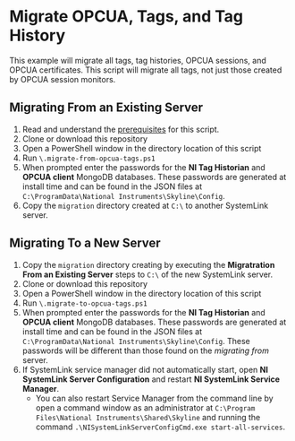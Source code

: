 # Migrate OPCUA, Tags, and Tag History
This example will migrate all tags, tag histories, OPCUA sessions, and OPCUA certificates. This script will migrate all tags, not just those created by OPCUA session monitors. 

## Migrating From an Existing Server
1. Read and understand the [prerequisites](https://github.com/prestwick/systemlink-migration-sandbox/blob/master/README.md#Prerequisites) for this script. 
2. Clone or download this repository
3. Open a PowerShell window in the directory location of this script
4. Run `\.migrate-from-opcua-tags.ps1`
5. When prompted enter the passwords for the **NI Tag Historian** and **OPCUA client** MongoDB databases. These passwords are generated at install time and can be found in the JSON files at `C:\ProgramData\National Instruments\Skyline\Config`. 
6. Copy the `migration` directory created at `C:\` to another SystemLink server. 

## Migrating To a New Server
1. Copy the `migration` directory creating by executing the **Migratration From an Existing Server** steps to `C:\` of the new SystemLink server. 
2. Clone or download this repository
3. Open a PowerShell window in the directory location of this script
4. Run `\.migrate-to-opcua-tags.ps1`
5. When prompted enter the passwords for the **NI Tag Historian** and **OPCUA client** MongoDB databases. These passwords are generated at install time and can be found in the JSON files at `C:\ProgramData\National Instruments\Skyline\Config`. These passwords will be different than those found on the *migrating from* server. 
6. If SystemLink service manager did not automatically start, open **NI SystemLink Server Configuration** and restart **NI SystemLink Service Manager**. 
    - You can also restart Service Manager from the command line by open a command window as an administrator at `C:\Program Files\National Instruments\Shared\Skyline` and running the command `.\NISystemLinkServerConfigCmd.exe start-all-services`. 